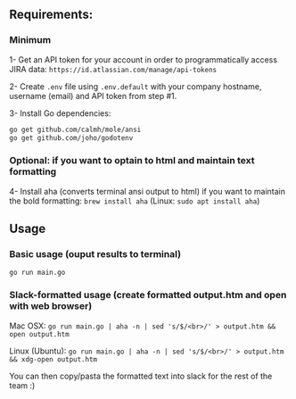## Requirements:

### Minimum

1- Get an API token for your account in order to programmatically access JIRA data: `https://id.atlassian.com/manage/api-tokens`

2- Create `.env` file using `.env.default` with your company hostname, username (email) and API token from step #1.

3- Install Go dependencies:

``` sh
go get github.com/calmh/mole/ansi
go get github.com/joho/godotenv
```

### Optional: if you want to optain to html and maintain text formatting

4- Install aha (converts terminal ansi output to html) if you want to maintain the bold formatting: `brew install aha` (Linux: `sudo apt install aha`)

## Usage

### Basic usage (ouput results to terminal)

`go run main.go`

### Slack-formatted usage (create formatted output.htm and open with web browser)

Mac OSX: `go run main.go | aha -n | sed 's/$/<br>/' > output.htm && open output.htm`

Linux (Ubuntu): `go run main.go | aha -n | sed 's/$/<br>/' > output.htm && xdg-open output.htm`

You can then copy/pasta the formatted text into slack for the rest of the team :)
